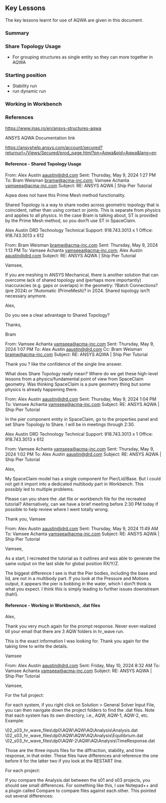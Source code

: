 ## Key Lessons

The key lessons learnt for use of AQWA are given in this document.

### Summary

### Share Topology Usage

- For grouping structures as single entity so they can more together in AQWA

### Starting position

- Stability run
- run dynamic run

### Working in Workbench

### References

<https://www.inas.ro/en/ansys-structures-aqwa>

 ANSYS AQWA Documentation link

<https://ansyshelp.ansys.com/account/secured?returnurl=/Views/Secured/prod_page.html?pn=Aqwa&pid=Aqwa&lang=en>

#### Reference - Shared Topology Usage

From: Alex Austin <aaustin@drd.com>
Sent: Thursday, May 9, 2024 1:27 PM
To: Bram Weisman <bramw@acma-inc.com>; Vamsee Achanta <vamseea@acma-inc.com>
Subject: RE: ANSYS AQWA | Ship Pier Tutorial

Aqwa does not have this Prime Mesh method functionality.

Shared Topology is a way to share nodes across geometric topology that is coincident, rather than using contact or joints. This is separate from physics and applies to all physics. In the case Bram is talking about, ST is provided by the Prime Mesh method, so you don?t use ST in SpaceClaim.

Alex Austin
DRD Technology
Technical Support: 918.743.3013 x 1
Office: 918.743.3013 x 612

From: Bram Weisman <bramw@acma-inc.com>
Sent: Thursday, May 9, 2024 1:13 PM
To: Vamsee Achanta <vamseea@acma-inc.com>; Alex Austin <aaustin@drd.com>
Subject: RE: ANSYS AQWA | Ship Pier Tutorial

Vamsee,

If you are meshing in ANSYS Mechanical, there is another solution that can overcome lack of shared topology and (perhaps more importantly) inaccuracies (e.g. gaps or overlaps) in the geometry: ?Batch Connections? (pre 2024) or ?Automatic (PrimeMesh)? in 2024.  Shared topology isn?t necessary anymore.

Alex,

Do you see a clear advantage to Shared Topology?

Thanks,

Bram

From: Vamsee Achanta <vamseea@acma-inc.com>
Sent: Thursday, May 9, 2024 1:07 PM
To: Alex Austin <aaustin@drd.com>
Cc: Bram Weisman <bramw@acma-inc.com>
Subject: RE: ANSYS AQWA | Ship Pier Tutorial

Thank you ? like the confidence of the single line answer.

What does Share Topology really mean? Where do we get these high-level lessons from a  physics/fundamental point of view from SpaceClaim geometry. Was thinking SpaceClaim is a pure geometry thing but some physics is already happening there.

From: Alex Austin <aaustin@drd.com>
Sent: Thursday, May 9, 2024 1:04 PM
To: Vamsee Achanta <vamseea@acma-inc.com>
Subject: RE: ANSYS AQWA | Ship Pier Tutorial

In the pier component entity in SpaceClaim, go to the properties panel and set Share Topology to Share. I will be in meetings through 2:30.

Alex Austin
DRD Technology
Technical Support: 918.743.3013 x 1
Office: 918.743.3013 x 612

From: Vamsee Achanta <vamseea@acma-inc.com>
Sent: Thursday, May 9, 2024 1:02 PM
To: Alex Austin <aaustin@drd.com>
Subject: RE: ANSYS AQWA | Ship Pier Tutorial

Alex,

My SpaceClaim model has a single component for Pier/Lid/Base. But I could not get it import into a dedicated multibody part in Workbench. This possibly led to multiple problems.

Please can you share the .dat file or workbench file for the recreated tutorial? Alternatively, can we have a brief meeting before 2:30 PM today if possible to help review where I went totally wrong.

Thank you,
Vamsee

From: Alex Austin <aaustin@drd.com>
Sent: Thursday, May 9, 2024 11:49 AM
To: Vamsee Achanta <vamseea@acma-inc.com>
Subject: RE: ANSYS AQWA | Ship Pier Tutorial

Vamsee,

As a start, I recreated the tutorial as it outlines and was able to generate the same output on the last slide for global position RX/Y/Z.

The biggest difference I see is that the Pier bodies, including the base and lid, are not in a multibody part. If you look at the Pressure and Motions output, it appears the pier is bobbing in the water, which I don?t think is what you expect. I think this is simply leading to further issues downstream (hah!).

#### Reference - Working in Workbench, .dat files

Alex,

Thank you very much again for the prompt response. Never even realized till your email that there are 3 AQW folders in hr_wave run.

This is the exact information I was looking for. Thank you again for the taking time to write the details.

Vamsee

From: Alex Austin <aaustin@drd.com>
Sent: Friday, May 10, 2024 8:32 AM
To: Vamsee Achanta <vamseea@acma-inc.com>
Subject: RE: ANSYS AQWA | Ship Pier Tutorial

Vamsee,

For the full project:

For each system, if you right click on Solution > General Solver Input File, you can then navigate down the project folders to find the .dat files. Note that each system has its own directory, i.e., AQW, AQW-1, AQW-2, etc. Example:

\02_s03_hr_wave_files\dp0\AQW\AQW\AQ\Analysis\Analysis.dat
\02_s03_hr_wave_files\dp0\AQW\AQW\AQ\Analysis\Equilibrium.dat
\02_s03_hr_wave_files\dp0\AQW-2\AQW\AQ\Analysis\TimeResponse.dat

Those are the three inputs files for the diffraction, stability, and time response, in that order. These files have differences and reference the one before it for the latter two if you look at the RESTART line.

For each project:

If you compare the Analysis.dat between the s01 and s03 projects, you should see small differences. For something like this, I use Notepad++ and a plugin called Compare to compare files against each other. This pointed out several differences:
